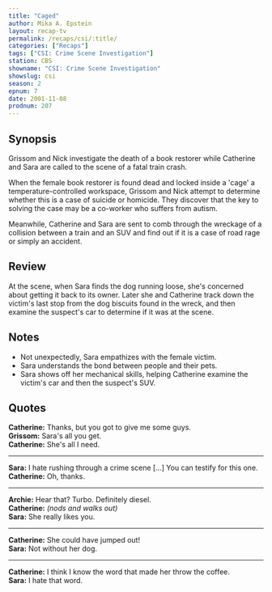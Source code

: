```yaml
---
title: "Caged"
author: Mika A. Epstein
layout: recap-tv
permalink: /recaps/csi/:title/
categories: ["Recaps"]
tags: ["CSI: Crime Scene Investigation"]
station: CBS
showname: "CSI: Crime Scene Investigation"
showslug: csi
season: 2  
epnum: 7 
date: 2001-11-08
prodnum: 207  
---
```


## Synopsis

Grissom and Nick investigate the death of a book restorer while Catherine and Sara are called to the scene of a fatal train crash.

When the female book restorer is found dead and locked inside a 'cage' a temperature-controlled workspace, Grissom and Nick attempt to determine whether this is a case of suicide or homicide. They discover that the key to solving the case may be a co-worker who suffers from autism.

Meanwhile, Catherine and Sara are sent to comb through the wreckage of a collision between a train and an SUV and find out if it is a case of road rage or simply an accident.

## Review

At the scene, when Sara finds the dog running loose, she's concerned about getting it back to its owner. Later she and Catherine track down the victim's last stop from the dog biscuits found in the wreck, and then examine the suspect's car to determine if it was at the scene.

## Notes

* Not unexpectedly, Sara empathizes with the female victim.  
* Sara understands the bond between people and their pets.  
* Sara shows off her mechanical skills, helping Catherine examine the victim's car and then the suspect's SUV.

## Quotes

**Catherine:** Thanks, but you got to give me some guys.  
**Grissom:** Sara's all you get.  
**Catherine:** She's all I need.  

- - -

**Sara:** I hate rushing through a crime scene [...] You can testify for this one.  
**Catherine:** Oh, thanks.  

- - -

**Archie:** Hear that? Turbo. Definitely diesel.  
**Catherine:** _(nods and walks out)_  
**Sara:** She really likes you.  

- - -

**Catherine:** She could have jumped out!  
**Sara:** Not without her dog.  

- - -

**Catherine:** I think I know the word that made her throw the coffee.  
**Sara:** I hate that word.


